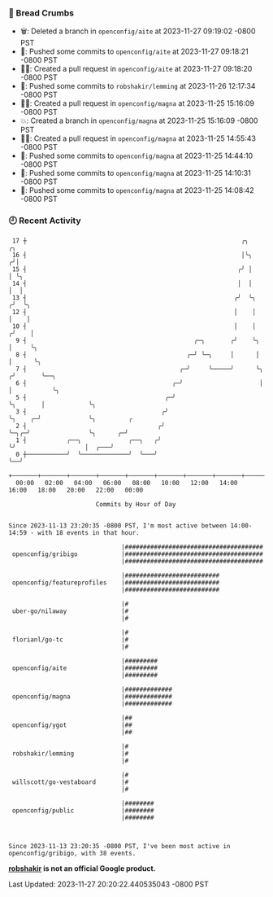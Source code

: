 ### 🍞 Bread Crumbs

 * 🗑: Deleted a branch in `openconfig/aite` at 2023-11-27 09:19:02 -0800 PST
 * 🚢: Pushed some commits to `openconfig/aite` at 2023-11-27 09:18:21 -0800 PST
 * ✍🏼: Created a pull request in `openconfig/aite` at 2023-11-27 09:18:20 -0800 PST
 * 🚢: Pushed some commits to `robshakir/lemming` at 2023-11-26 12:17:34 -0800 PST
 * ✍🏼: Created a pull request in `openconfig/magna` at 2023-11-25 15:16:09 -0800 PST
 * 💥: Created a branch in `openconfig/magna` at 2023-11-25 15:16:09 -0800 PST
 * ✍🏼: Created a pull request in `openconfig/magna` at 2023-11-25 14:55:43 -0800 PST
 * 🚢: Pushed some commits to `openconfig/magna` at 2023-11-25 14:44:10 -0800 PST
 * 🚢: Pushed some commits to `openconfig/magna` at 2023-11-25 14:10:31 -0800 PST
 * 🚢: Pushed some commits to `openconfig/magna` at 2023-11-25 14:08:42 -0800 PST

### 🕘 Recent Activity
```
 17 ┼                                                           ╭╮                ╭╮
 16 ┤                                                           │╰╮              ╭╯│
 15 ┤                                                          ╭╯ │              │ ╰╮
 14 ┤                                                          │  │              │  │
 13 ┤                                                         ╭╯  ╰╮            ╭╯  ╰╮
 12 ┤                                                         │    │            │    │
 10 ┤                                                         │    │           ╭╯    │
  9 ┤                                              ╭─╮       ╭╯    ╰╮          │     ╰╮
  8 ┤                                            ╭─╯ ╰─╮     │      │          │      ╰╮
  7 ┤                                          ╭─╯     ╰─────╯      ╰╮        ╭╯       ╰──╮
  6 ┤                                        ╭─╯                     │        │           ╰╮
  5 ┤                                      ╭─╯                       ╰╮       │            ╰╮
  3 ┤                                     ╭╯                          ╰╮    ╭─╯             ╰╮         ╭
  2 ┤                                    ╭╯                            ╰─╮╭─╯                ╰╮      ╭─╯
  1 ┤           ╭──╮             ╭──╮   ╭╯                               ╰╯                   │  ╭───╯
  0 ┼───────────╯  ╰─────────────╯  ╰───╯                                                     ╰──╯
    +───────+───────+───────+───────+───────+───────+───────+───────+───────+───────+───────+───────+────
  00:00   02:00   04:00   06:00   08:00   10:00   12:00   14:00   16:00   18:00   20:00   22:00   00:00   

						Commits by Hour of Day


Since 2023-11-13 23:20:35 -0800 PST, I'm most active between 14:00-14:59 - with 18 events in that hour.

```



```
                               |######################################
 openconfig/gribigo            |######################################
                               |######################################

                               |##########################
 openconfig/featureprofiles    |##########################
                               |##########################

                               |#
 uber-go/nilaway               |#
                               |#

                               |#
 florianl/go-tc                |#
                               |#

                               |#########
 openconfig/aite               |#########
                               |#########

                               |#############
 openconfig/magna              |#############
                               |#############

                               |##
 openconfig/ygot               |##
                               |##

                               |#
 robshakir/lemming             |#
                               |#

                               |#
 willscott/go-vestaboard       |#
                               |#

                               |########
 openconfig/public             |########
                               |########



Since 2023-11-13 23:20:35 -0800 PST, I've been most active in openconfig/gribigo, with 38 events.

```
**[robshakir](mailto:robjs@google.com) is not an official Google product.**  


Last Updated: 2023-11-27 20:20:22.440535043 -0800 PST
